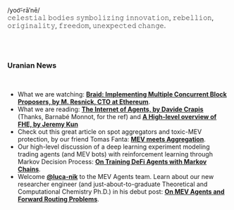 <br><br>

/yoo͝-rā′nē/
<br>
𝚌𝚎𝚕𝚎𝚜𝚝𝚒𝚊𝚕 𝚋𝚘𝚍𝚒𝚎𝚜 𝚜𝚢𝚖𝚋𝚘𝚕𝚒𝚣𝚒𝚗𝚐 𝚒𝚗𝚗𝚘𝚟𝚊𝚝𝚒𝚘𝚗, 𝚛𝚎𝚋𝚎𝚕𝚕𝚒𝚘𝚗, 𝚘𝚛𝚒𝚐𝚒𝚗𝚊𝚕𝚒𝚝𝚢, 𝚏𝚛𝚎𝚎𝚍𝚘𝚖, 𝚞𝚗𝚎𝚡𝚙𝚎𝚌𝚝𝚎𝚍 𝚌𝚑𝚊𝚗𝚐𝚎.


<br><br>

### Uranian News

<br>

* What we are watching: **[Braid: Implementing Multiple Concurrent Block Proposers, by M. Resnick, CTO at Ethereum](https://www.youtube.com/watch?v=mJLERWmQ2uw)**.
* What we are reading: **[The Internet of Agents, by Davide Crapis](https://davidecrapis.notion.site/The-Internet-of-Agents-23aa09799b9c4620a1a287926bcfd6af)** (Thanks, Barnabé Monnot, for the ref) and **[A High-level overview of FHE, by Jeremy Kun](https://www.jeremykun.com/2024/05/04/fhe-overview/#the-highest-level-view)**
* Check out this great article on spot aggregators and toxic-MEV protection, by our friend Tomas Fanta: **[MEV meets Aggregation](https://medium.com/@tomasjfanta/mev-meets-aggregation-732aad4b57a4)**.
* Our high-level discussion of a deep learning experiment modeling trading agents (and MEV bots) with reinforcement learning through Markov Decision Process: **[On Training DeFi Agents with Markov Chains](https://www.urani.trade/blog/markov_agents)**.
* Welcome **[@luca-nik](https://github.com/luca-nik)** to the MEV Agents team. Learn about our new researcher engineer (and just-about-to-graduate Theoretical and Computational Chemistry Ph.D.) in his debut post: **[On MEV Agents and Forward Routing Problems](https://www.urani.trade/blog/welcome_luca)**.
